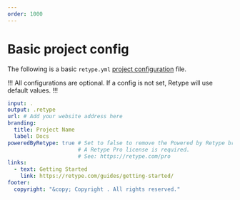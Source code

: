 ```yaml
---
order: 1000
---
```

# Basic project config

The following is a basic `retype.yml` [project configuration](/configuration/project.md) file.

!!!
All configurations are optional. If a config is not set, Retype will use default values.
!!!

```yml retype.yml
input: .
output: .retype
url: # Add your website address here
branding:
  title: Project Name
  label: Docs
poweredByRetype: true # Set to false to remove the Powered by Retype branding.
                      # A Retype Pro license is required.
                      # See: https://retype.com/pro
links:
  - text: Getting Started
    link: https://retype.com/guides/getting-started/
footer:
  copyright: "&copy; Copyright . All rights reserved."
```